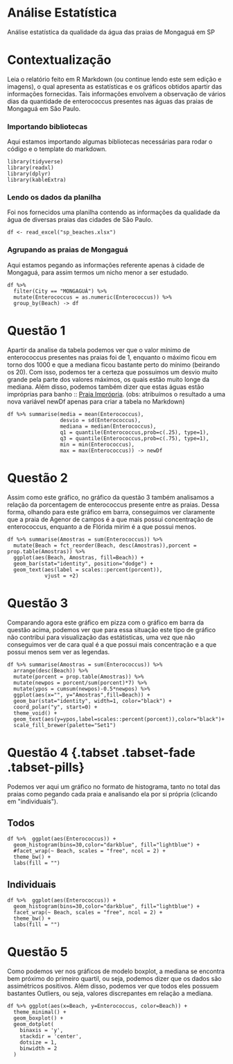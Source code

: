 # Análise Estatística
Análise estatística da qualidade da água das praias de Mongaguá em SP


# Contextualização
Leia o relatório feito em R Markdown (ou continue lendo este sem edição e imagens), o qual apresenta as estatísticas e os gráficos obtidos apartir das informações fornecidas. Tais informações envolvem a observação de vários dias da quantidade de enterococcus presentes nas águas das praias de Mongaguá em São Paulo.


### Importando bibliotecas
Aqui estamos importando algumas bibliotecas necessárias para rodar o código e o template do markdown.

```{r, warning=FALSE, message=FALSE}
library(tidyverse)
library(readxl)
library(dplyr)
library(kableExtra)
```

### Lendo os dados da planilha
Foi nos fornecidos uma planilha contendo as informações da qualidade da água de diversas praias das cidades de São Paulo.
```{r}
df <- read_excel("sp_beaches.xlsx")
```

### Agrupando as praias de Mongaguá
Aqui estamos pegando as informações referente apenas à cidade de Mongaguá, para assim termos um nicho menor a ser estudado.
```{r}
df %>% 
  filter(City == "MONGAGUÁ") %>% 
  mutate(Enterococcus = as.numeric(Enterococcus)) %>% 
  group_by(Beach) -> df
```

# Questão 1
Apartir da analise da tabela podemos ver que o valor mínimo de enterococcus presentes nas praias foi de 1, enquanto o máximo ficou em torno dos 1000 e que a mediana ficou bastante perto do mínimo (beirando os 20). Com isso, podemos ter a certeza que possuimos um desvio muito grande pela parte dos valores máximos, os quais estão muito longe da mediana. Além disso, podemos também dizer que estas águas estão impróprias para banho :: [Praia Imprópria](https://noticias.uol.com.br/saude/ultimas-noticias/redacao/2017/12/27/sp-e-rio-tem-72-praias-improprias-desrespeitar-alertas-e-um-risco-a-saude.htm).
(obs: atribuímos o resultado a uma nova variável newDf apenas para criar a tabela no Markdown)
```{r}
df %>% summarise(media = mean(Enterococcus),
                 desvio = sd(Enterococcus),
                 mediana = median(Enterococcus),
                 q1 = quantile(Enterococcus,prob=c(.25), type=1),
                 q3 = quantile(Enterococcus,prob=c(.75), type=1),
                 min = min(Enterococcus),
                 max = max(Enterococcus)) -> newDf
```

# Questão 2
Assim como este gráfico, no gráfico da questão 3 também analisamos a relação da porcentagem de enterococcus presente entre as praias. Dessa forma, olhando para este gráfico em barra, conseguimos ver claramente que a praia de Agenor de campos é a que mais possui concentração de enterococcus, enquanto a de Flórida mirim é a que possui menos.
```{r}
df %>% summarise(Amostras = sum(Enterococcus)) %>%
  mutate(Beach = fct_reorder(Beach, desc(Amostras)),porcent = prop.table(Amostras)) %>% 
  ggplot(aes(Beach, Amostras, fill=Beach)) +
  geom_bar(stat="identity", position="dodge") +
  geom_text(aes(label = scales::percent(porcent)),
            vjust = +2)
```

# Questão 3
Comparando agora este gráfico em pizza com o gráfico em barra da questão acima, podemos ver que para essa situação este tipo de gráfico não contribui para visualização das estátisticas, uma vez que não conseguimos ver de cara qual é a que possui mais concentração e a que possui menos sem ver as legendas.
```{r}
df %>% summarise(Amostras = sum(Enterococcus)) %>% 
  arrange(desc(Beach)) %>%
  mutate(porcent = prop.table(Amostras)) %>% 
  mutate(newpos = porcent/sum(porcent)*7) %>% 
  mutate(ypos = cumsum(newpos)-0.5*newpos) %>% 
  ggplot(aes(x="", y="Amostras",fill=Beach)) +
  geom_bar(stat="identity", width=1, color="black") +
  coord_polar("y", start=0) +
  theme_void() + 
  geom_text(aes(y=ypos,label=scales::percent(porcent)),color="black")+
  scale_fill_brewer(palette="Set1")
```

# Questão 4 {.tabset .tabset-fade .tabset-pills}
Podemos ver aqui um gráfico no formato de histograma, tanto no total das praias como pegando cada praia e analisando ela por si própria (clicando em "individuais").

## Todos

```{r}
df %>%  ggplot(aes(Enterococcus)) +
  geom_histogram(bins=30,color="darkblue", fill="lightblue") +
  #facet_wrap(~ Beach, scales = "free", ncol = 2) +
  theme_bw() +
  labs(fill = "")
```

## Individuais

```{r}
df %>%  ggplot(aes(Enterococcus)) +
  geom_histogram(bins=30,color="darkblue", fill="lightblue") +
  facet_wrap(~ Beach, scales = "free", ncol = 2) +
  theme_bw() +
  labs(fill = "")
```

# Questão 5
Como podemos ver nos gráficos de modelo boxplot, a mediana se encontra bem próximo do primeiro quartil, ou seja, podemos dizer que os dados são assimétricos positivos. Além disso, podemos ver que todos eles possuem bastantes Outliers, ou seja, valores discrepantes em relação a mediana.
```{r}
df %>% ggplot(aes(x=Beach, y=Enterococcus, color=Beach)) +
  theme_minimal() +
  geom_boxplot() +
  geom_dotplot(
    binaxis = 'y',
    stackdir = 'center',
    dotsize = 1,
    binwidth = 2
  )
```


